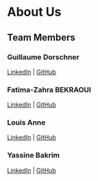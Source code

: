 # About Us

## Team Members

### Guillaume Dorschner
[LinkedIn](https://www.linkedin.com/in/guillaume-dorschner/) | [GitHub](https://github.com/GuillaumeDorschner)

### Fatima-Zahra BEKRAOUI
[LinkedIn](https://www.linkedin.com/in/fatima-zahra-bekraoui-342505210/) | [GitHub](https://github.com/Fatima-Zahra7)

### Louis Anne
[LinkedIn](https://www.linkedin.com/in/louis-anne-3a068a224/) | [GitHub](https://github.com/Louis-02-ESILV)

### Yassine Bakrim
[LinkedIn](https://www.linkedin.com/in/yassinebakrim89/) | [GitHub](https://github.com/Yass89)